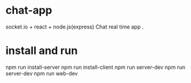 # chat-app
socket.io + react + node.js(express) Chat real time app .

# install and run 
npm run install-server
npm run install-client
npm run server-dev
npm run server-dev
npm run web-dev

